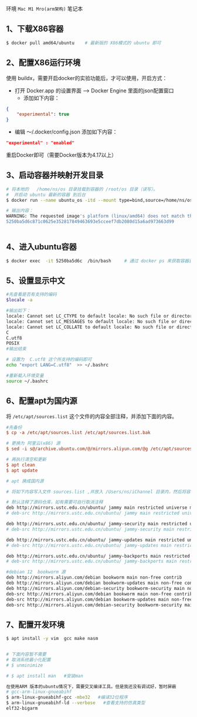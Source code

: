 环境 `Mac M1 Mro(arm架构)` 笔记本



## 1、下载X86容器

```bash
$ docker pull amd64/ubuntu    # 最新版的 X86模式的 ubuntu 即可
```

## 2、配置X86运行环境

使用 buildx，需要开启docker的实验功能后，才可以使用，开启方式：

- 打开 Docker.app 的设置界面 --> Docker Engine 里面的json配置窗口
  - 添加如下内容：

```json
{
    "experimental": true
}
```

- 编辑 ～/.docker/config.json 添加如下内容：

```json
"experimental" : "enabled"
```

重启Docker即可（需要Docker版本为4.17以上）



## 3、启动容器并映射开发目录

```bash
# 将本地的   /home/ns/os 目录挂载到容器的 /root/os 目录（读写）。
#  并启动 ubuntu 最新的容器 到后台
$ docker run --name ubuntu_os -itd --mount type=bind,source=/home/ns/os,target=/root/os   amd64/ubuntu

# 输出内容：
WARNING: The requested image's platform (linux/amd64) does not match the detected host platform (linux/arm64/v8) and no specific platform was requested
5250ba5d6c871c0625e352817849463693e5cceef7db2080d15a6ad973663d99
                                                                   
```

## 4、进入ubuntu容器

```bash
$ docker exec  -it 5250ba5d6c  /bin/bash     # 通过 docker ps 来获取容器id
```

## 5、设置显示中文

```bash
#先查看是否有支持的编码
$locale -a

#输出如下：
locale: Cannot set LC_CTYPE to default locale: No such file or directory
locale: Cannot set LC_MESSAGES to default locale: No such file or directory
locale: Cannot set LC_COLLATE to default locale: No such file or directory
C
C.utf8
POSIX
#输出结束

# 设置为  C.utf8 这个所支持的编码即可
echo "export LANG=C.utf8"  >> ~/.bashrc

#重新载入环境变量
source ~/.bashrc
```

## 6、配置apt为国内源

将 `/etc/apt/sources.list` 这个文件的内容全部注释，并添加下面的内容。

```ini
#先备份
$ cp -a /etc/apt/sources.list /etc/apt/sources.list.bak

# 更换为 阿里云(x86) 源
$ sed -i s@/archive.ubuntu.com/@/mirrors.aliyun.com/@g /etc/apt/sources.list

# 再执行清空和更新
$ apt clean
$ apt update
```

```bash
# apt 换成国内源

# 将如下内容写入文件 sources.list ,并放入 /Users/ns/iChannel 目录内，然后将容器内的 /etc/apt/sources.list 文件进行替换即可。

# 默认注释了源码仓库，如有需要可自行取消注释
deb http://mirrors.ustc.edu.cn/ubuntu/ jammy main restricted universe multiverse
# deb-src http://mirrors.ustc.edu.cn/ubuntu/ jammy main restricted universe multiverse

deb http://mirrors.ustc.edu.cn/ubuntu/ jammy-security main restricted universe multiverse
# deb-src http://mirrors.ustc.edu.cn/ubuntu/ jammy-security main restricted universe multiverse

deb http://mirrors.ustc.edu.cn/ubuntu/ jammy-updates main restricted universe multiverse
# deb-src http://mirrors.ustc.edu.cn/ubuntu/ jammy-updates main restricted universe multiverse

deb http://mirrors.ustc.edu.cn/ubuntu/ jammy-backports main restricted universe multiverse
# deb-src http://mirrors.ustc.edu.cn/ubuntu/ jammy-backports main restricted universe multiverse
```

```bash
#debian 12  bookworm 源
deb http://mirrors.aliyun.com/debian bookworm main non-free contrib
deb http://mirrors.aliyun.com/debian bookworm-updates main non-free contrib
deb http://mirrors.aliyun.com/debian-security bookworm-security main non-free contrib
deb-src http://mirrors.aliyun.com/debian bookworm main non-free contrib
deb-src http://mirrors.aliyun.com/debian bookworm-updates main non-free contrib
deb-src http://mirrors.aliyun.com/debian-security bookworm-security main non-free contrib
```



## 7、配置开发环境

```bash
$ apt install -y vim  gcc make nasm   


# 下面内容暂不需要
# 取消系统最小化配置
# $ unminimize

# $ apt install man   #安装man
```



```bash
在使用ARM 版本的ubuntu情况下，需要交叉编译工具。但是我还没有调试好，暂时屏蔽
# gcc-arm-linux-gnueabihf 
$ arm-linux-gnueabihf-gcc -mbe32   #编译32位程序
$ arm-linux-gnueabihf-ld --verbose   #查看支持的仿真类型
elf32-bigarm
```

